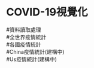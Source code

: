 COVID-19視覺化
==================
#資料讀取處理<br>
#全世界疫情統計<br>
#各國疫情統計<br>
#China疫情統計(建構中)<br>
#Us疫情統計(建構中)
